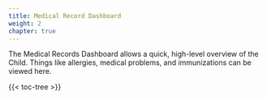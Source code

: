 ```yaml
---
title: Medical Record Dashboard
weight: 2
chapter: true
---
```


The Medical Records Dashboard allows a quick, high-level overview of the Child. Things like allergies, medical problems,
and immunizations can be viewed here.

{{< toc-tree >}}